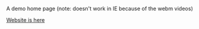 A demo home page (note: doesn't work in IE because of the webm videos)

[Website is here](http://thingz.azurewebsites.net/)
